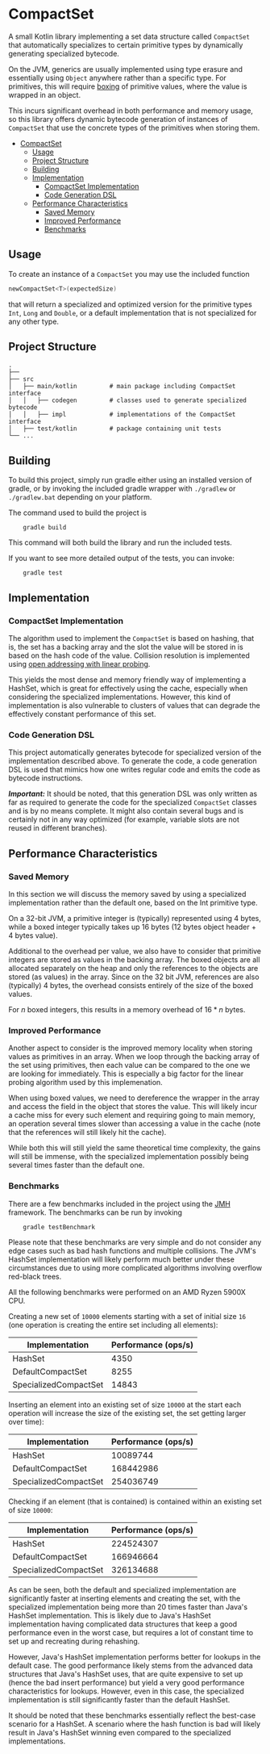 # CompactSet

A small Kotlin library implementing a set data structure called `CompactSet` that automatically specializes to certain
primitive types by dynamically generating specialized bytecode.

On the JVM, generics are usually implemented using type erasure and essentially using `Object` anywhere rather than
a specific type. For primitives, this will require [boxing](https://docs.oracle.com/javase/tutorial/java/data/autoboxing.html)
of primitive values, where the value is wrapped in an object.

This incurs significant overhead in both performance and memory usage, so this library offers dynamic bytecode generation
of instances of `CompactSet` that use the concrete types of the primitives when storing them.

<!-- TOC -->
* [CompactSet](#compactset)
  * [Usage](#usage)
  * [Project Structure](#project-structure)
  * [Building](#building)
  * [Implementation](#implementation)
    * [CompactSet Implementation](#compactset-implementation)
    * [Code Generation DSL](#code-generation-dsl)
  * [Performance Characteristics](#performance-characteristics)
    * [Saved Memory](#saved-memory)
    * [Improved Performance](#improved-performance)
    * [Benchmarks](#benchmarks)
<!-- TOC -->

## Usage

To create an instance of a `CompactSet` you may use the included function
```kotlin
newCompactSet<T>(expectedSize)
```
that will return a specialized and optimized version for the primitive types `Int`, `Long` and `Double`, or
a default implementation that is not specialized for any other type.


## Project Structure

    .
    ├──
    ├── src
    │   ├── main/kotlin         # main package including CompactSet interface
    │   │   ├── codegen         # classes used to generate specialized bytecode
    │   │   ├── impl            # implementations of the CompactSet interface
    │   ├── test/kotlin         # package containing unit tests
    └── ...

## Building

To build this project, simply run gradle either using an installed version of gradle, or by invoking the included
gradle wrapper with `./gradlew` or `./gradlew.bat` depending on your platform.

The command used to build the project is
```
    gradle build
```

This command will both build the library and run the included tests.

If you want to see more detailed output of the tests, you can invoke:
```
    gradle test
```

## Implementation

### CompactSet Implementation

The algorithm used to implement the `CompactSet` is based on hashing, that is, the set has a backing array and the
slot the value will be stored in is based on the hash code of the value.
Collision resolution is implemented using [open addressing with linear probing](https://en.wikipedia.org/wiki/Open_addressing).

This yields the most dense and memory friendly way of implementing a HashSet, which is great for effectively using
the cache, especially when considering the specialized implementations. However, this kind of implementation is
also vulnerable to clusters of values that can degrade the effectively constant performance of this set.

### Code Generation DSL
This project automatically generates bytecode for specialized version of the implementation described above.
To generate the code, a code generation DSL is used that mimics how one writes regular code and emits the 
code as bytecode instructions.

***Important:***
It should be noted, that this generation DSL was only written as far as required to generate the code for the
specialized `CompactSet` classes and is by no means complete. It might also contain several bugs and is certainly
not in any way optimized (for example, variable slots are not reused in different branches).


## Performance Characteristics

### Saved Memory

In this section we will discuss the memory saved by using a specialized implementation rather than
the default one, based on the Int primitive type.

On a 32-bit JVM, a primitive integer is (typically) represented using 4 bytes, while a boxed integer typically takes up
16 bytes (12 bytes object header + 4 bytes value).

Additional to the overhead per value, we also have to consider that primitive integers are stored as values in the
backing array. The boxed objects are all allocated separately on the heap and only the references to the objects
are stored (as values) in the array. Since on the 32 bit JVM, references are also (typically) 4 bytes, the overhead
consists entirely of the size of the boxed values.

For $n$ boxed integers, this results in a memory overhead of $16 * n$ bytes.

### Improved Performance

Another aspect to consider is the improved memory locality when storing values as primitives in an array.
When we loop through the backing array of the set using primitives, then each value can be compared to the one
we are looking for immediately. This is especially a big factor for the linear probing algorithm used by this implemenation.

When using boxed values, we need to dereference the wrapper in the array and access the field in the object that stores the value.
This will likely incur a cache miss for every such element and requiring going to main memory, an operation several times
slower than accessing a value in the cache (note that the references will still likely hit the cache).

While both this will still yield the same theoretical time complexity, the gains will still be immense,
with the specialized implementation possibly being several times faster than the default one.


### Benchmarks

There are a few benchmarks included in the project using the [JMH](https://github.com/openjdk/jmh) framework. The benchmarks can be run by invoking
```
    gradle testBenchmark
```

Please note that these benchmarks are very simple and do not consider any edge cases such as bad hash functions
and multiple collisions. The JVM's HashSet implementation will likely perform much better under these circumstances due
to using more complicated algorithms involving overflow red-black trees.

All the following benchmarks were performed on an AMD Ryzen 5900X CPU.


Creating a new set of `10000` elements starting with a set of initial size `16`
(one operation is creating the entire set including all elements):

| Implementation        | Performance (ops/s) |
|-----------------------|---------------------|
| HashSet               | 4350                |
| DefaultCompactSet     | 8255                |
| SpecializedCompactSet | 14843               |


Inserting an element into an existing set of size `10000` at the start
each operation will increase the size of the existing set, the set getting larger over time):

| Implementation        | Performance (ops/s) |
|-----------------------|---------------------|
| HashSet               | 10089744            |
| DefaultCompactSet     | 168442986           |
| SpecializedCompactSet | 254036749           |

Checking if an element (that is contained) is contained within an existing set of size `10000`:

| Implementation        | Performance (ops/s) |
|-----------------------|---------------------|
| HashSet               | 224524307           |
| DefaultCompactSet     | 166946664           |
| SpecializedCompactSet | 326134688           |

As can be seen, both the default and specialized implementation are significantly faster at inserting elements
and creating the set, with the specialized implementation being more than 20 times faster than Java's HashSet implementation.
This is likely due to Java's HashSet implementation having complicated data structures that keep a good performance
even in the worst case, but requires a lot of constant time to set up and recreating during rehashing.

However, Java's HashSet implementation performs better for lookups in the default case. The good performance likely stems
from the advanced data structures that Java's HashSet uses, that are quite expensive to set up (hence the bad insert performance) but yield
a very good performance characteristics for lookups. However, even in this case, the specialized implementation is still significantly
faster than the default HashSet.

It should be noted that these benchmarks essentially reflect the best-case scenario for a HashSet.
A scenario where the hash function is bad will likely result in Java's HashSet winning even compared to the specialized
implementations.